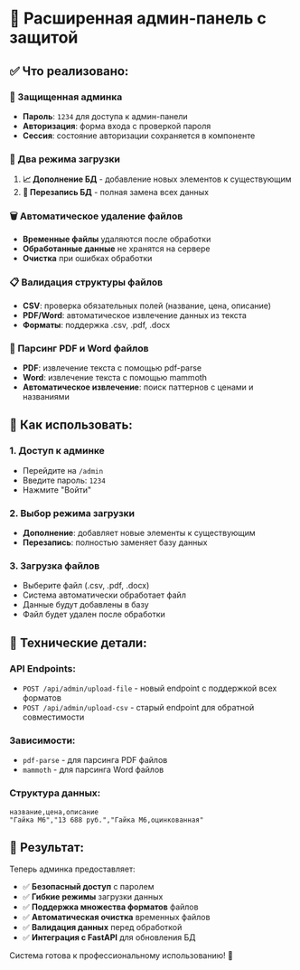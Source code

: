 # 🔐 Расширенная админ-панель с защитой

## ✅ Что реализовано:

### 🔐 Защищенная админка
- **Пароль**: `1234` для доступа к админ-панели
- **Авторизация**: форма входа с проверкой пароля
- **Сессия**: состояние авторизации сохраняется в компоненте

### 📁 Два режима загрузки
1. **📈 Дополнение БД** - добавление новых элементов к существующим
2. **🔄 Перезапись БД** - полная замена всех данных

### 🗑️ Автоматическое удаление файлов
- **Временные файлы** удаляются после обработки
- **Обработанные данные** не хранятся на сервере
- **Очистка** при ошибках обработки

### 📋 Валидация структуры файлов
- **CSV**: проверка обязательных полей (название, цена, описание)
- **PDF/Word**: автоматическое извлечение данных из текста
- **Форматы**: поддержка .csv, .pdf, .docx

### 📄 Парсинг PDF и Word файлов
- **PDF**: извлечение текста с помощью pdf-parse
- **Word**: извлечение текста с помощью mammoth
- **Автоматическое извлечение**: поиск паттернов с ценами и названиями

## 🎯 Как использовать:

### 1. Доступ к админке
- Перейдите на `/admin`
- Введите пароль: `1234`
- Нажмите "Войти"

### 2. Выбор режима загрузки
- **Дополнение**: добавляет новые элементы к существующим
- **Перезапись**: полностью заменяет базу данных

### 3. Загрузка файлов
- Выберите файл (.csv, .pdf, .docx)
- Система автоматически обработает файл
- Данные будут добавлены в базу
- Файл будет удален после обработки

## 🔧 Технические детали:

### API Endpoints:
- `POST /api/admin/upload-file` - новый endpoint с поддержкой всех форматов
- `POST /api/admin/upload-csv` - старый endpoint для обратной совместимости

### Зависимости:
- `pdf-parse` - для парсинга PDF файлов
- `mammoth` - для парсинга Word файлов

### Структура данных:
```csv
название,цена,описание
"Гайка М6","13 688 руб.","Гайка М6,оцинкованная"
```

## 🎉 Результат:

Теперь админка предоставляет:
- ✅ **Безопасный доступ** с паролем
- ✅ **Гибкие режимы** загрузки данных
- ✅ **Поддержка множества форматов** файлов
- ✅ **Автоматическая очистка** временных файлов
- ✅ **Валидация данных** перед обработкой
- ✅ **Интеграция с FastAPI** для обновления БД

Система готова к профессиональному использованию! 🚀
